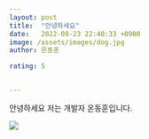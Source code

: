 ```yaml
---
layout: post
title:  "안녕하세요"
date:   2022-09-23 22:40:33 +0900
image: /assets/images/dog.jpg
author: 온동훈

rating: 5


---
```








안녕하세요 저는 개발자 온동훈입니다.





![](\assets\images\dog.jpg)


